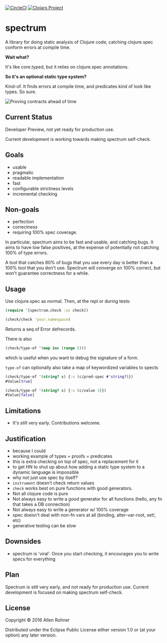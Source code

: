 [![CircleCI](https://circleci.com/gh/arohner/spectrum.svg?style=svg)](https://circleci.com/gh/arohner/spectrum)
[![Clojars Project](https://img.shields.io/clojars/v/spectrum.svg)](https://clojars.org/spectrum)

# spectrum

A library for doing static analysis of Clojure code, catching clojure.spec conform errors at compile time.

**Wait what?**

It's like core.typed, but it relies on clojure.spec annotations.

**So it's an optional static type system?**

Kind-of. It finds errors at compile time, and predicates kind of look like types. So sure.

![Proving contracts ahead of time](https://pbs.twimg.com/media/CphGpB5VUAAJyGL.jpg)

## Current Status

Developer Preview, not yet ready for production use.

Current development is working towards making spectrum self-check.

## Goals

- usable
- pragmatic
- readable implementation
- fast
- configurable strictness levels
- incremental checking

## Non-goals

- perfection
- correctness
- requiring 100% spec coverage.

In particular, spectrum aims to be fast and usable, and catching
bugs. It aims to have low false positives, at the expense of
potentially not catching 100% of type errors.

A tool that catches 80% of bugs that you use every day is better
than a 100% tool that you don't use. Spectrum will converge on 100% correct,
but won't guarantee correctness for a while.

## Usage

Use clojure.spec as normal. Then, at the repl or during tests:

```clojure
(require '[spectrum.check :as check])

(check/check 'your.namespace)
```

Returns a seq of Error defrecords.

There is also

```clojure
(check/type-of '(map inc (range 5)))
```
which is useful when you want to debug the signature of a form.

`type-of` can optionally also take a map of keywordized variables to spects

```clojure
(check/type-of '(string? x) {:x (c/pred-spec #'string?)})
#Value[true]

(check/type-of '(string? x) {:x (c/value 3)})
#Value[false]
```

## Limitations

- It's still very early. Contributions welcome.

## Justification

- because I could
- working example of types = proofs = predicates
- this is extra checking on top of spec, not a replacement for it
- to get HN to shut up about how adding a static type system to a dynamic language is impossible
- why not just use spec by itself?
 - `instrument` doesn't check return values
 - `check` works best on pure functions with good generators.
  - Not all clojure code is pure
  - Not always easy to write a good generator for all functions (hello, any fn that takes a DB connection)
  - Not always easy to write a generator w/ 100% coverage
 - spec doesn't deal with non-fn vars at all (binding, alter-var-root, set!, etc)
 - generative testing can be slow

## Downsides

- spectrum is 'viral'. Once you start checking, it encourages you to write specs for everything

## Plan

Spectrum is still very early, and not ready for production use. Current development is focused on making spectrum self-check.

## License

Copyright © 2016 Allen Rohner

Distributed under the Eclipse Public License either version 1.0 or (at
your option) any later version.
